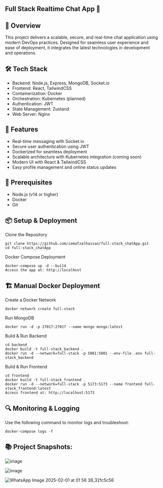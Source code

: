 ## **Full Stack Realtime Chat App 🚀**

## 📘 Overview
This project delivers a scalable, secure, and real-time chat application using modern DevOps practices. Designed for seamless user experience and ease of deployment, it integrates the latest technologies in development and operations.

## 🛠️ Tech Stack
* Backend: Node.js, Express, MongoDB, Socket.io
* Frontend: React, TailwindCSS
* Containerization: Docker
* Orchestration: Kubernetes (planned)
* Authentication: JWT
* State Management: Zustand
* Web Server: Nginx

## 🚀 Features
* Real-time messaging with Socket.io
* Secure user authentication using JWT
* Dockerized for seamless deployment
* Scalable architecture with Kubernetes integration (coming soon)
* Modern UI with React & TailwindCSS
* Easy profile management and online status updates

## 🔧 Prerequisites
* Node.js (v14 or higher)
* Docker
* Git

## 📦 Setup & Deployment
Clone the Repository
  ```
  git clone https://github.com/iemafzalhassan/full-stack_chatApp.git
  cd full-stack_chatApp
  ```
Docker Compose Deployment
  ```
  docker-compose up -d --build
  Access the app at: http://localhost
  ```

## 🏗️ Manual Docker Deployment
Create a Docker Network
  ```
  docker network create full-stack
  ```
Run MongoDB
  ```
  docker run -d -p 27017:27017 --name mongo mongo:latest
  ```
Build & Run Backend
  ```
  cd backend
  docker build -t full-stack_backend .
  docker run -d --network=full-stack -p 5001:5001 --env-file .env full-stack_backend
  ```
Build & Run Frontend
  ```
  cd frontend
  docker build -t full-stack_frontend .
  docker run -d --network=full-stack -p 5173:5173 --name frontend full-stack_frontend:latest
  Access frontend at: http://localhost:5173
  ```

## 🔍 Monitoring & Logging
Use the following command to monitor logs and troubleshoot:
  ```
  docker-compose logs -f
  ```

## 📚 Project Snapshots:

![image](https://github.com/user-attachments/assets/eb766945-dc3e-4524-8691-a46831e8df61)

![image](https://github.com/user-attachments/assets/6e96469d-a93c-4359-8131-5a61aa6ec275)

![WhatsApp Image 2025-02-01 at 01 56 39_32fc5c56](https://github.com/user-attachments/assets/63598cc6-731e-4113-b4ed-59dfaccb1f2f)

